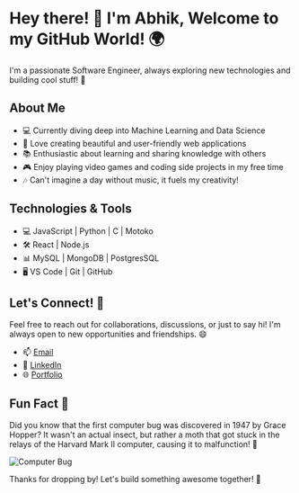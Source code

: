 # Hey there! 👋 I'm Abhik, Welcome to my GitHub World! 🌍

I'm a passionate Software Engineer, always exploring new technologies and building cool stuff! 🚀

## About Me

- 💻 Currently diving deep into Machine Learning and Data Science
- 🎨 Love creating beautiful and user-friendly web applications
- 📚 Enthusiastic about learning and sharing knowledge with others
- 🎮 Enjoy playing video games and coding side projects in my free time
- 🎶 Can't imagine a day without music, it fuels my creativity!

## Technologies & Tools

- 💻 JavaScript | Python | C | Motoko
- 🛠️ React | Node.js 
- 📊 MySQL | MongoDB | PostgresSQL
- 🖥️ VS Code | Git | GitHub

## Let's Connect! 🤝

Feel free to reach out for collaborations, discussions, or just to say hi! I'm always open to new opportunities and friendships. 😄

- 📫 [Email](mailto:your-abhik.ghosh.2004@outlook.com)
- 🔗 [LinkedIn](https://www.linkedin.com/in/abhik-ghosh-27b3632a0/)
- 🌐 [Portfolio](https://abhik4.netlify.app/)

## Fun Fact 🎉

Did you know that the first computer bug was discovered in 1947 by Grace Hopper? It wasn't an actual insect, but rather a moth that got stuck in the relays of the Harvard Mark II computer, causing it to malfunction! 🐛

![Computer Bug](https://th.bing.com/th/id/R.1f901cbfa163ada182548f7d010dcc11?rik=USCz512p0Ym9oA&riu=http%3a%2f%2fi1.kym-cdn.com%2fphotos%2fimages%2foriginal%2f000%2f417%2f967%2ffad.gif&ehk=7tfhFdkA397KD%2fO%2b2Uphn3wPCIOpjjbRTXO0fzt4nEA%3d&risl=&pid=ImgRaw&r=0)

Thanks for dropping by! Let's build something awesome together! 🚀
